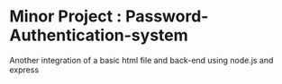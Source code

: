 # Minor Project : Password-Authentication-system
 Another integration of a basic html file and back-end using node.js and express
